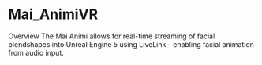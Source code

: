 # Mai_AnimiVR
Overview
The Mai Animi allows for real-time streaming of facial blendshapes into Unreal Engine 5 using LiveLink - enabling facial animation from audio input.
